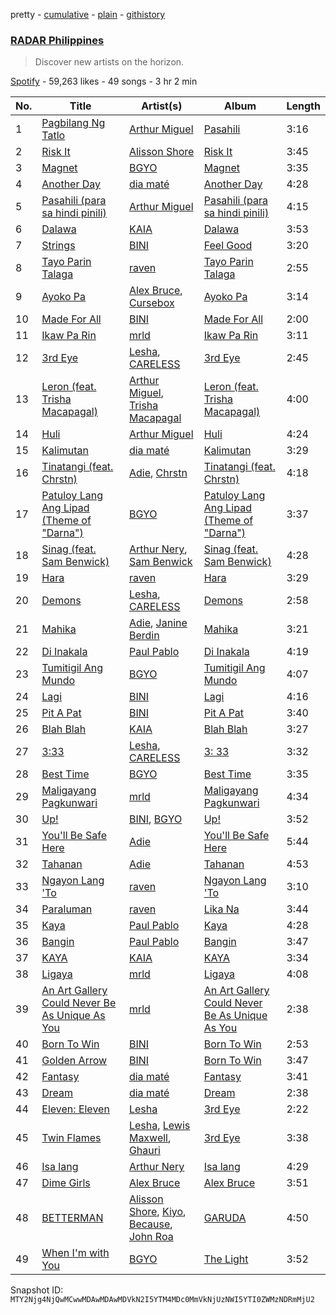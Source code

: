 pretty - [cumulative](/playlists/cumulative/37i9dQZF1DWVp4cWdnm5ws.md) - [plain](/playlists/plain/37i9dQZF1DWVp4cWdnm5ws) - [githistory](https://github.githistory.xyz/mackorone/spotify-playlist-archive/blob/main/playlists/plain/37i9dQZF1DWVp4cWdnm5ws)

### [RADAR Philippines](https://open.spotify.com/playlist/37i9dQZF1DWVp4cWdnm5ws)

> Discover new artists on the horizon.

[Spotify](https://open.spotify.com/user/spotify) - 59,263 likes - 49 songs - 3 hr 2 min

| No. | Title | Artist(s) | Album | Length |
|---|---|---|---|---|
| 1 | [Pagbilang Ng Tatlo](https://open.spotify.com/track/6qLfX65ENPhm38xQruqoVP) | [Arthur Miguel](https://open.spotify.com/artist/2Ev7vtPI38BE2kQvwmH4ce) | [Pasahili](https://open.spotify.com/album/1ap5tsIDusVksftqQzTSQL) | 3:16 |
| 2 | [Risk It](https://open.spotify.com/track/5JsHoy0q0mZutMW27kFq5n) | [Alisson Shore](https://open.spotify.com/artist/4HPuFCMUiNcV4f3ew0flbZ) | [Risk It](https://open.spotify.com/album/6krLZc8jaKDnq62ppngT4m) | 3:45 |
| 3 | [Magnet](https://open.spotify.com/track/1geSghgZOCPrcjN2GvGJHS) | [BGYO](https://open.spotify.com/artist/10bk3EHVC30yi6F10nmvL8) | [Magnet](https://open.spotify.com/album/1nWk5TI1nkvqIBKhEinUFM) | 3:35 |
| 4 | [Another Day](https://open.spotify.com/track/4rCpSyxdUIXPvPsK77p7wE) | [dia maté](https://open.spotify.com/artist/4UcpNyDTbuLdGygQNjuXfd) | [Another Day](https://open.spotify.com/album/13EhQoTZsk8mfqwbGPG2E8) | 4:28 |
| 5 | [Pasahili \(para sa hindi pinili\)](https://open.spotify.com/track/2VHGzij5109MdX6PJDsMuO) | [Arthur Miguel](https://open.spotify.com/artist/2Ev7vtPI38BE2kQvwmH4ce) | [Pasahili \(para sa hindi pinili\)](https://open.spotify.com/album/3IKPlgHJKhOgflKU5I5Bra) | 4:15 |
| 6 | [Dalawa](https://open.spotify.com/track/7KL81oWVy5M91P6X5nt4wq) | [KAIA](https://open.spotify.com/artist/5UWPjwwieMFFohWLHe4Usy) | [Dalawa](https://open.spotify.com/album/41fY9cER956ekeEXYZQBJF) | 3:53 |
| 7 | [Strings](https://open.spotify.com/track/1yja0zSvvgJtbV34B02kLG) | [BINI](https://open.spotify.com/artist/7tNO3vJC9zlHy2IJOx34ga) | [Feel Good](https://open.spotify.com/album/2JFAmLbybI6ExZ5l1DTuQI) | 3:20 |
| 8 | [Tayo Parin Talaga](https://open.spotify.com/track/5Vpb78jHDtObL7BSvcuiUn) | [raven](https://open.spotify.com/artist/3Dr5ezvDdYsycy1gfaZWSL) | [Tayo Parin Talaga](https://open.spotify.com/album/0l8XANffH6H749BxHExgDk) | 2:55 |
| 9 | [Ayoko Pa](https://open.spotify.com/track/6WauTGPc48jOCF4HfQU9DU) | [Alex Bruce](https://open.spotify.com/artist/65896yX3ZMa0af70HRYNVX), [Cursebox](https://open.spotify.com/artist/52REqNdtIQAapIZ4WEwBVg) | [Ayoko Pa](https://open.spotify.com/album/0Ke3mRgrGs6GM7Q8FQJdLZ) | 3:14 |
| 10 | [Made For All](https://open.spotify.com/track/6Qc9WXhHeRV5RlSdR72DNo) | [BINI](https://open.spotify.com/artist/7tNO3vJC9zlHy2IJOx34ga) | [Made For All](https://open.spotify.com/album/0SOSnP1ZoEnNwRg3ioo4C7) | 2:00 |
| 11 | [Ikaw Pa Rin](https://open.spotify.com/track/4z7xboLD3PqY9dOUscS2ly) | [mrld](https://open.spotify.com/artist/31fsDbpNPKe346urriO4ma) | [Ikaw Pa Rin](https://open.spotify.com/album/6yoXzcdZwga0Gqmmqkvz1k) | 3:11 |
| 12 | [3rd Eye](https://open.spotify.com/track/1Rmg6e9FO4C0RLtXpFtA4G) | [Lesha](https://open.spotify.com/artist/796yJgEbZmYnqJKvWNfeIi), [CARELESS](https://open.spotify.com/artist/6ZPADYpgSS0VwqZPJeX54p) | [3rd Eye](https://open.spotify.com/album/4AD7IVbMSuXMZWES5pZCKg) | 2:45 |
| 13 | [Leron \(feat\. Trisha Macapagal\)](https://open.spotify.com/track/0S9E3lwPotusU4QRVVg2wC) | [Arthur Miguel](https://open.spotify.com/artist/2Ev7vtPI38BE2kQvwmH4ce), [Trisha Macapagal](https://open.spotify.com/artist/6oF9fOWX7L88hNPKqWzB0O) | [Leron \(feat\. Trisha Macapagal\)](https://open.spotify.com/album/0OVWJZkcHFVCzGuTw8Lauw) | 4:00 |
| 14 | [Huli](https://open.spotify.com/track/3fWRjcmyiuRIodbyHH2c7A) | [Arthur Miguel](https://open.spotify.com/artist/2Ev7vtPI38BE2kQvwmH4ce) | [Huli](https://open.spotify.com/album/0ER3BPTPVNeIEh6MN9H3Lf) | 4:24 |
| 15 | [Kalimutan](https://open.spotify.com/track/1degd7Nhtw4z6zt8y6KwDZ) | [dia maté](https://open.spotify.com/artist/4UcpNyDTbuLdGygQNjuXfd) | [Kalimutan](https://open.spotify.com/album/4abIbIvI6BG7uRdrUocI1D) | 3:29 |
| 16 | [Tinatangi \(feat\. Chrstn\)](https://open.spotify.com/track/5Pgssd39LAfVsR9gvUVwU7) | [Adie](https://open.spotify.com/artist/1DlYnIiliftt6R21Y5NOW2), [Chrstn](https://open.spotify.com/artist/2YwTbSBUyNZTdv39z5pJNW) | [Tinatangi \(feat\. Chrstn\)](https://open.spotify.com/album/2blX1IaoX5oHe8dNb06MbE) | 4:18 |
| 17 | [Patuloy Lang Ang Lipad \(Theme of "Darna"\)](https://open.spotify.com/track/6SCLUJuq19QSacE4oXqoqG) | [BGYO](https://open.spotify.com/artist/10bk3EHVC30yi6F10nmvL8) | [Patuloy Lang Ang Lipad \(Theme of "Darna"\)](https://open.spotify.com/album/5ARQNT6Vq4Rvq5cXy8M8CQ) | 3:37 |
| 18 | [Sinag \(feat\. Sam Benwick\)](https://open.spotify.com/track/5DARNIgi6aaJxGD5SKAUal) | [Arthur Nery](https://open.spotify.com/artist/7uDdl5V5AETSFY7K3muu22), [Sam Benwick](https://open.spotify.com/artist/2Zsn09Mt6kHdipblDeVaF9) | [Sinag \(feat\. Sam Benwick\)](https://open.spotify.com/album/4gBNPqTdgUJr2Box5PO8WM) | 4:28 |
| 19 | [Hara](https://open.spotify.com/track/7w92fQPnMISlyjKdkgnBjs) | [raven](https://open.spotify.com/artist/3Dr5ezvDdYsycy1gfaZWSL) | [Hara](https://open.spotify.com/album/79vrG3mCNVQaV5oQLPf1fr) | 3:29 |
| 20 | [Demons](https://open.spotify.com/track/7w0GhApB7RA7DrJACVwvaN) | [Lesha](https://open.spotify.com/artist/796yJgEbZmYnqJKvWNfeIi), [CARELESS](https://open.spotify.com/artist/6ZPADYpgSS0VwqZPJeX54p) | [Demons](https://open.spotify.com/album/6s9DNbcTdOHtTpGKnlbr5b) | 2:58 |
| 21 | [Mahika](https://open.spotify.com/track/47sq83n5WN22ZzYnGn8aTy) | [Adie](https://open.spotify.com/artist/1DlYnIiliftt6R21Y5NOW2), [Janine Berdin](https://open.spotify.com/artist/4qPhnQfRgdgcZEdXgENOnr) | [Mahika](https://open.spotify.com/album/3WaVt2pLL12vKhAwQgKld4) | 3:21 |
| 22 | [Di Inakala](https://open.spotify.com/track/3o7dXlwWMntfxjkaqSRIkZ) | [Paul Pablo](https://open.spotify.com/artist/5GB0qrWq0mz2OanyfhXGp0) | [Di Inakala](https://open.spotify.com/album/6d0nKflenfco7FBVhksUtW) | 4:19 |
| 23 | [Tumitigil Ang Mundo](https://open.spotify.com/track/5fuBcv4rZP0mtjNSj3UPsk) | [BGYO](https://open.spotify.com/artist/10bk3EHVC30yi6F10nmvL8) | [Tumitigil Ang Mundo](https://open.spotify.com/album/2Jg15zG5g9QnXZT0O1Wjjj) | 4:07 |
| 24 | [Lagi](https://open.spotify.com/track/6nyr7jWOZb86Kzjj34buF8) | [BINI](https://open.spotify.com/artist/7tNO3vJC9zlHy2IJOx34ga) | [Lagi](https://open.spotify.com/album/6r0CiOvFP21ea0kuAjorcj) | 4:16 |
| 25 | [Pit A Pat](https://open.spotify.com/track/79KjJGfIVfbkwHBxHqohTT) | [BINI](https://open.spotify.com/artist/7tNO3vJC9zlHy2IJOx34ga) | [Pit A Pat](https://open.spotify.com/album/6dFBPAA4Ip65F50LOKwwDD) | 3:40 |
| 26 | [Blah Blah](https://open.spotify.com/track/3keEpyhWEE4FCAEHXZDcPb) | [KAIA](https://open.spotify.com/artist/5UWPjwwieMFFohWLHe4Usy) | [Blah Blah](https://open.spotify.com/album/31kpkJ759PVIOlUOZEONrR) | 3:27 |
| 27 | [3:33](https://open.spotify.com/track/55rICajyesqUiny8nmtioj) | [Lesha](https://open.spotify.com/artist/796yJgEbZmYnqJKvWNfeIi), [CARELESS](https://open.spotify.com/artist/6ZPADYpgSS0VwqZPJeX54p) | [3: 33](https://open.spotify.com/album/4cIP6UY95sLoJuMM6JQKdI) | 3:32 |
| 28 | [Best Time](https://open.spotify.com/track/0EUhMQB6Ct1AT0mBBOZsTp) | [BGYO](https://open.spotify.com/artist/10bk3EHVC30yi6F10nmvL8) | [Best Time](https://open.spotify.com/album/3HQ1Ns14lMczw62mIU36h3) | 3:35 |
| 29 | [Maligayang Pagkunwari](https://open.spotify.com/track/11s7b3qNczlmVO0LT3PPte) | [mrld](https://open.spotify.com/artist/31fsDbpNPKe346urriO4ma) | [Maligayang Pagkunwari](https://open.spotify.com/album/0NqV5yJbP7ngiQPY91J9dj) | 4:34 |
| 30 | [Up!](https://open.spotify.com/track/7aii4AQA1uyyzGcfqtApy1) | [BINI](https://open.spotify.com/artist/7tNO3vJC9zlHy2IJOx34ga), [BGYO](https://open.spotify.com/artist/10bk3EHVC30yi6F10nmvL8) | [Up!](https://open.spotify.com/album/7w4JTsBGb2znmXyNhpaWmN) | 3:52 |
| 31 | [You'll Be Safe Here](https://open.spotify.com/track/4whLOE7hwNIAykoMcSZmvO) | [Adie](https://open.spotify.com/artist/1DlYnIiliftt6R21Y5NOW2) | [You'll Be Safe Here](https://open.spotify.com/album/32jPh5iI4WfK1bbSrPkBZM) | 5:44 |
| 32 | [Tahanan](https://open.spotify.com/track/5CUQnKjA6nlteCnxMKsjIu) | [Adie](https://open.spotify.com/artist/1DlYnIiliftt6R21Y5NOW2) | [Tahanan](https://open.spotify.com/album/77pn87cuqQjBr9mb5H3mPE) | 4:53 |
| 33 | [Ngayon Lang 'To](https://open.spotify.com/track/0V4mByDGbFjeKQ2ufzq2OI) | [raven](https://open.spotify.com/artist/3Dr5ezvDdYsycy1gfaZWSL) | [Ngayon Lang 'To](https://open.spotify.com/album/4yWaadPMM1qAWyrafzP4lM) | 3:10 |
| 34 | [Paraluman](https://open.spotify.com/track/7IWeNrIjl2QvobVaI9Wyk4) | [raven](https://open.spotify.com/artist/3Dr5ezvDdYsycy1gfaZWSL) | [Lika Na](https://open.spotify.com/album/32gHhEVce6B4IM3Du9xh89) | 3:44 |
| 35 | [Kaya](https://open.spotify.com/track/79o5nlwnNk8oiK1cR6YC5i) | [Paul Pablo](https://open.spotify.com/artist/5GB0qrWq0mz2OanyfhXGp0) | [Kaya](https://open.spotify.com/album/1domLnNrgElxmpiDSSCYaC) | 4:28 |
| 36 | [Bangin](https://open.spotify.com/track/0ZVXBU8LCG0HutT5Oa8eI4) | [Paul Pablo](https://open.spotify.com/artist/5GB0qrWq0mz2OanyfhXGp0) | [Bangin](https://open.spotify.com/album/1v0xYbW5NagAzjMeBWIM5A) | 3:47 |
| 37 | [KAYA](https://open.spotify.com/track/4ggRHB5BGvMZxrguwEetCG) | [KAIA](https://open.spotify.com/artist/5UWPjwwieMFFohWLHe4Usy) | [KAYA](https://open.spotify.com/album/4YMx09McQ7PzUpBufPTcit) | 3:34 |
| 38 | [Ligaya](https://open.spotify.com/track/4IeuTj1pEHuL9vJSiEqEfR) | [mrld](https://open.spotify.com/artist/31fsDbpNPKe346urriO4ma) | [Ligaya](https://open.spotify.com/album/0ccUyUkrIynFO5USku5IHH) | 4:08 |
| 39 | [An Art Gallery Could Never Be As Unique As You](https://open.spotify.com/track/22Nd3GuO7sHopPjdKccRcq) | [mrld](https://open.spotify.com/artist/31fsDbpNPKe346urriO4ma) | [An Art Gallery Could Never Be As Unique As You](https://open.spotify.com/album/0FRaoawfqep3bJcCqcQZpD) | 2:38 |
| 40 | [Born To Win](https://open.spotify.com/track/0zTmcNKTKyxMohxIvjpIAV) | [BINI](https://open.spotify.com/artist/7tNO3vJC9zlHy2IJOx34ga) | [Born To Win](https://open.spotify.com/album/61S9dOljMoxlArx68sMYdo) | 2:53 |
| 41 | [Golden Arrow](https://open.spotify.com/track/3GYrHsq8M1hc7G6P0OP4R8) | [BINI](https://open.spotify.com/artist/7tNO3vJC9zlHy2IJOx34ga) | [Born To Win](https://open.spotify.com/album/61S9dOljMoxlArx68sMYdo) | 3:47 |
| 42 | [Fantasy](https://open.spotify.com/track/4rbF4dsT1wGGBfzYD5QvlY) | [dia maté](https://open.spotify.com/artist/4UcpNyDTbuLdGygQNjuXfd) | [Fantasy](https://open.spotify.com/album/1c6rZYnAwbqtP143pk75SL) | 3:41 |
| 43 | [Dream](https://open.spotify.com/track/4nQvPAV3gGFsOMSfQPdOT8) | [dia maté](https://open.spotify.com/artist/4UcpNyDTbuLdGygQNjuXfd) | [Dream](https://open.spotify.com/album/1JsToJpmZ9t5GTJcSladwB) | 2:38 |
| 44 | [Eleven: Eleven](https://open.spotify.com/track/6AIX4p3MIsNw1ESu5UtITG) | [Lesha](https://open.spotify.com/artist/796yJgEbZmYnqJKvWNfeIi) | [3rd Eye](https://open.spotify.com/album/4AD7IVbMSuXMZWES5pZCKg) | 2:22 |
| 45 | [Twin Flames](https://open.spotify.com/track/3vYyA9bj5lVknfqY0PDIEb) | [Lesha](https://open.spotify.com/artist/796yJgEbZmYnqJKvWNfeIi), [Lewis Maxwell](https://open.spotify.com/artist/5OsuXDA4kXucz8ZFujKr5T), [Ghauri](https://open.spotify.com/artist/43EGUEg0Wg5ahrwhW38qlv) | [3rd Eye](https://open.spotify.com/album/4AD7IVbMSuXMZWES5pZCKg) | 3:38 |
| 46 | [Isa lang](https://open.spotify.com/track/0HAG6nIiEKd75yGpovuSJQ) | [Arthur Nery](https://open.spotify.com/artist/7uDdl5V5AETSFY7K3muu22) | [Isa lang](https://open.spotify.com/album/09S77IK5S0vxVF0DfwSohF) | 4:29 |
| 47 | [Dime Girls](https://open.spotify.com/track/5PxDyfqi8WA1j8irV3f2ks) | [Alex Bruce](https://open.spotify.com/artist/65896yX3ZMa0af70HRYNVX) | [Alex Bruce](https://open.spotify.com/album/7c6dDiWcYxOAAoWn358ZyB) | 3:51 |
| 48 | [BETTERMAN](https://open.spotify.com/track/60jYOyxr1FHGFnofoIXPCq) | [Alisson Shore](https://open.spotify.com/artist/4HPuFCMUiNcV4f3ew0flbZ), [Kiyo](https://open.spotify.com/artist/6gcteR920pLEynlHzjSRYd), [Because](https://open.spotify.com/artist/0n4a5imdLBN24fIrBWoqrv), [John Roa](https://open.spotify.com/artist/2U5mF0PZqGu6glnz55yY0y) | [GARUDA](https://open.spotify.com/album/4xyf45M38hJVUA0esmu7ks) | 4:50 |
| 49 | [When I'm with You](https://open.spotify.com/track/7cUL0JOx3w4uvhEkZJlQam) | [BGYO](https://open.spotify.com/artist/10bk3EHVC30yi6F10nmvL8) | [The Light](https://open.spotify.com/album/221mR3WaKt3P8PVSbTiZqj) | 3:52 |

Snapshot ID: `MTY2Njg4NjQwMCwwMDAwMDAwMDVkN2I5YTM4MDc0MmVkNjUzNWI5YTI0ZWMzNDRmMjU2`
